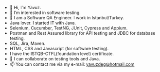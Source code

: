 - 👋 Hi, I’m Yavuz.
- 👀 I’m interested in software testing.
- 🌱 I am a Software QA Engineer. I work in Istanbul/Turkey.
- Java lover. I started IT with Java.
- Selenium, Cucumber, TestNG, JUnit, Cypress and Appium.
- Postman and Rest Assured library for API testing and JDBC for database testing.
- SQL, Jira, Maven.
- HTML, CSS and Javascript (for software testing).
- I have the ISTQB-CTFL(foundation level) certificate. 
- 💞️ I can collaborate on testing tools and Java.
- 📫 You can contact me via my e-mail: yavuzdeg@hotmail.com

<!---
yavuzdeg/yavuzdeg is a ✨ special ✨ repository because its `README.md` (this file) appears on your GitHub profile.
You can click the Preview link to take a look at your changes.
--->
